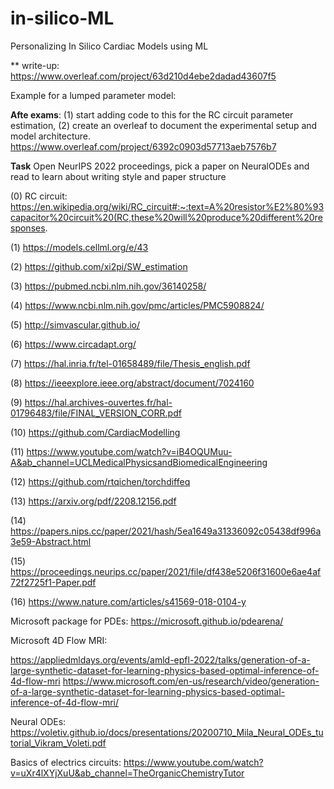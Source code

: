 # in-silico-ML
Personalizing In Silico Cardiac Models using ML

** write-up: https://www.overleaf.com/project/63d210d4ebe2dadad43607f5

Example for a lumped parameter model: 

**Afte exams**: (1) start adding code to this for the RC circuit parameter estimation, (2) create an overleaf to document the experimental setup and model architecture. https://www.overleaf.com/project/6392c0903d57713aeb7576b7

**Task** Open NeurIPS 2022 proceedings, pick a paper on NeuralODEs and read to learn about writing style and paper structure


(0) RC circuit: https://en.wikipedia.org/wiki/RC_circuit#:~:text=A%20resistor%E2%80%93capacitor%20circuit%20(RC,these%20will%20produce%20different%20responses.

(1) https://models.cellml.org/e/43

(2) https://github.com/xi2pi/SW_estimation

(3) https://pubmed.ncbi.nlm.nih.gov/36140258/

(4) https://www.ncbi.nlm.nih.gov/pmc/articles/PMC5908824/

(5) http://simvascular.github.io/

(6) https://www.circadapt.org/

(7) https://hal.inria.fr/tel-01658489/file/Thesis_english.pdf

(8) https://ieeexplore.ieee.org/abstract/document/7024160

(9) https://hal.archives-ouvertes.fr/hal-01796483/file/FINAL_VERSION_CORR.pdf

(10) https://github.com/CardiacModelling

(11) https://www.youtube.com/watch?v=iB4OQUMuu-A&ab_channel=UCLMedicalPhysicsandBiomedicalEngineering

(12) https://github.com/rtqichen/torchdiffeq

(13) https://arxiv.org/pdf/2208.12156.pdf

(14) https://papers.nips.cc/paper/2021/hash/5ea1649a31336092c05438df996a3e59-Abstract.html 

(15) https://proceedings.neurips.cc/paper/2021/file/df438e5206f31600e6ae4af72f2725f1-Paper.pdf

(16) https://www.nature.com/articles/s41569-018-0104-y

Microsoft package for PDEs: https://microsoft.github.io/pdearena/

Microsoft 4D Flow MRI: 

https://appliedmldays.org/events/amld-epfl-2022/talks/generation-of-a-large-synthetic-dataset-for-learning-physics-based-optimal-inference-of-4d-flow-mri
https://www.microsoft.com/en-us/research/video/generation-of-a-large-synthetic-dataset-for-learning-physics-based-optimal-inference-of-4d-flow-mri/

Neural ODEs: https://voletiv.github.io/docs/presentations/20200710_Mila_Neural_ODEs_tutorial_Vikram_Voleti.pdf

Basics of electrics circuits: https://www.youtube.com/watch?v=uXr4lXYjXuU&ab_channel=TheOrganicChemistryTutor
